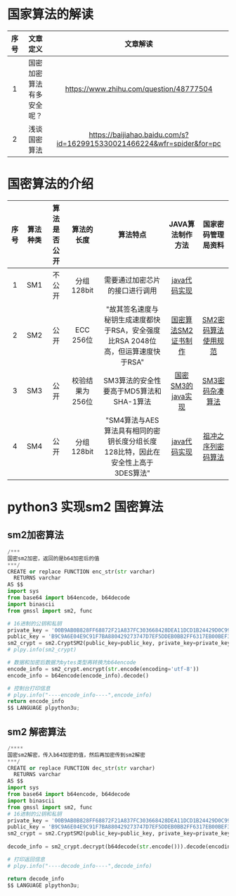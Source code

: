 # 国家算法的解读
| 序号 | 文章定义 | 文章解读 |
|:----:|:----:|:----:|
| 1 | 国密加密算法有多安全呢？ | https://www.zhihu.com/question/48777504 |
| 2 | 浅谈国密算法 | https://baijiahao.baidu.com/s?id=1629915330021466224&wfr=spider&for=pc |


# 国密算法的介绍

| 序号 | 算法种类 | 算法是否公开 | 算法的长度 | 算法特点 | JAVA算法制作方法 | 国家密码管理局资料 |
|:----:|:----:|:----:|:----:|:----:|:----:|:----:|
| 1 | SM1 | 不公开 | 分组128bit | 需要通过加密芯片的接口进行调用 | [java代码实现](https://download.csdn.net/download/ererfei/9474502) | |
| 2 | SM2 | 公开 | ECC 256位 | "故其签名速度与秘钥生成速度都快于RSA，安全强度比RSA 2048位高，但运算速度快于RSA"	 | [国密算法SM2证书制作](https://blog.csdn.net/kimwu/article/details/14452913) | [SM2密码算法使用规范](http://www.oscca.gov.cn/sca/xxgk/2012-11/22/content_1002397.shtml) |
| 3 | SM3 | 公开 | 校验结果为256位 | SM3算法的安全性要高于MD5算法和SHA-1算法 | [国密SM3的java实现](https://blog.csdn.net/ye_xiao_yu/article/details/80600159) | [SM3密码杂凑算法](http://www.oscca.gov.cn/sca/xxgk/2010-12/17/content_1002389.shtml) |
| 4 | SM4 | 公开 | 分组128bit | "SM4算法与AES算法具有相同的密钥长度分组长度128比特，因此在安全性上高于3DES算法" | [java代码实现](https://download.csdn.net/download/ererfei/9474502) | [祖冲之序列密码算法](http://www.sca.gov.cn/sca/xwdt/2012-03/21/content_1002392.shtml) |



# python3 实现sm2 国密算法

## sm2加密算法

```python
/***
国密sm2加密，返回的是b64加密后的值
***/
CREATE or replace FUNCTION enc_str(str varchar) 
  RETURNS varchar
AS $$
import sys
from base64 import b64encode, b64decode
import binascii
from gmssl import sm2, func

# 16进制的公钥和私钥
private_key = '00B9AB0B828FF68872F21A837FC303668428DEA11DCD1B24429D0C99E24EED83D5'
public_key = 'B9C9A6E04E9C91F7BA880429273747D7EF5DDEB0BB2FF6317EB00BEF331A83081A6994B8993F3F5D6EADDDB81872266C87C018FB4162F5AF347B483E24620207'
sm2_crypt = sm2.CryptSM2(public_key=public_key, private_key=private_key)
# plpy.info(sm2_crypt)

# 数据和加密后数据为bytes类型再转换为b64encode
encode_info = sm2_crypt.encrypt(str.encode(encoding='utf-8'))
encode_info = b64encode(encode_info).decode()

# 控制台打印信息
# plpy.info("----encode_info----",encode_info)
return encode_info
$$ LANGUAGE plpython3u;
```

## sm2 解密算法
```python
/****
国密sm2解密，传入b64加密的值，然后再加密传到sm2解密
***/
CREATE or replace FUNCTION dec_str(str varchar) 
  RETURNS varchar
AS $$
import sys
from base64 import b64encode, b64decode
import binascii
from gmssl import sm2, func
# 16进制的公钥和私钥
private_key = '00B9AB0B828FF68872F21A837FC303668428DEA11DCD1B24429D0C99E24EED83D5'
public_key = 'B9C9A6E04E9C91F7BA880429273747D7EF5DDEB0BB2FF6317EB00BEF331A83081A6994B8993F3F5D6EADDDB81872266C87C018FB4162F5AF347B483E24620207'
sm2_crypt = sm2.CryptSM2(public_key=public_key, private_key=private_key)
 
decode_info = sm2_crypt.decrypt(b64decode(str.encode())).decode(encoding="utf-8")

# 打印返回信息
# plpy.info("----decode_info----",decode_info)

return decode_info
$$ LANGUAGE plpython3u;

```







